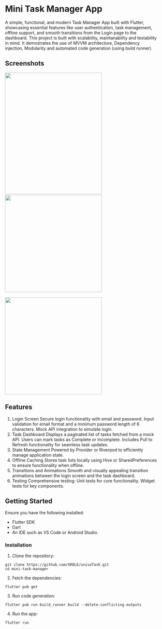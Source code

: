 # Mini Task Manager App

A simple, functional, and modern Task Manager App built with Flutter, showcasing essential features like user authentication, task management, offline support, and smooth transitions from the Login page to the dashboard. 
This project is built with scalability, maintanability and testability in mind. It demostrates the use of MVVM architecture, Dependency injection, Modularity and automated code generation (using build runner).

## Screenshots
<img src = "https://github.com/user-attachments/assets/99ece383-fad8-47cd-9c10-39f743c1d43a" width="320" height = "400"/> &nbsp; &nbsp;
<img src = "https://github.com/user-attachments/assets/c1daa65b-e186-4be9-929a-649f97efa7bc" width="320"/>
<br/><br/>
<img src = "https://github.com/user-attachments/assets/5a2d8a58-3544-4910-8728-279eb264ee72" width="320"/> 


## Features
1. Login Screen
Secure login functionality with email and password.
Input validation for email format and a minimum password length of 6 characters.
Mock API integration to simulate login.
2. Task Dashboard
Displays a paginated list of tasks fetched from a mock API.
Users can mark tasks as Complete or Incomplete.
Includes Pull to Refresh functionality for seamless task updates.
3. State Management
Powered by Provider or Riverpod to efficiently manage application state.
4. Offline Caching
Stores task lists locally using Hive or SharedPreferences to ensure functionality when offline.
5. Transitions and Animations
Smooth and visually appealing transition animations between the login screen and the task dashboard.
6. Testing
Comprehensive testing:
Unit tests for core functionality.
Widget tests for key components.


## Getting Started

Ensure you have the following installed:

- Flutter SDK
- Dart
- An IDE such as VS Code or Android Studio.

### Installation
1. Clone the repository:
```
git clone https://github.com/XROLE/univaTask.git
cd mini-task-manager 
```

2. Fetch the dependencies:
``` 
flutter pub get 
```

3. Run code generation:
``` 
flutter pub run build_runner build --delete-conflicting-outputs 
```

4. Run the app:
``` 
flutter run 
```


